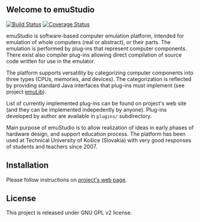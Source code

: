 Welcome to emuStudio
---------------------
[![Build Status](https://travis-ci.org/vbmacher/emuStudio.png)](https://travis-ci.org/vbmacher/emuStudio)
[![Coverage Status](https://coveralls.io/repos/vbmacher/emuStudio/badge.png?branch=branch-0_39)](https://coveralls.io/r/vbmacher/emuStudio?branch=branch-0_39)

emuStudio is software-based computer emulation platform, intended for emulation of whole computers (real or abstract), or
their parts. The emulation is performed by plug-ins that represent computer components. There exist also compiler
plug-ins allowing direct compilation of source code written for use in the emulator.

The platform supports versatility by categorizing computer components into three types (CPUs, memories, and devices). The
categorization is reflected by providing standard Java interfaces that plug-ins must implement (see project
 [emuLib](http://github.com/vbmacher/emuLib)).

List of currently implemented plug-ins can be found on project's web site (and they can be implemented indepedently by anyone).
Plug-ins developed by author are available in `plugins/` subdirectory.

Main purpose of emuStudio is to allow realization of ideas in early phases of hardware design, and support education process.
The platform has been used at Technical University of Košice (Slovakia) with very good responses of students and teachers since
2007.

Installation
------------

Please follow instructions on [project's web page](http://emustudio.sourceforge.net/downloads.html).

License
-------

This project is released under GNU GPL v2 license.
